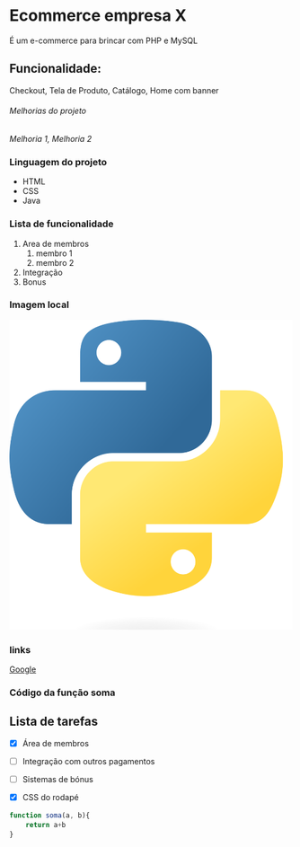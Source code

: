 # Ecommerce **empresa X**
É um e-commerce para brincar com PHP e MySQL

## Funcionalidade:
Checkout, Tela de Produto, Catálogo, Home com banner


###### Melhorias do projeto
_Melhoria 1, Melhoria 2_

### Linguagem do projeto
* HTML
* CSS
* Java
### Lista de funcionalidade
1. Area de membros
    1. membro 1
    2. membro 2
2. Integração
3. Bonus


### Imagem local
![Logo do python](img/Python-logo-notext.svg.png)

### links
[Google](https://www.google.com)

### Código da função soma
## Lista de tarefas
- [x] Área de membros
- [ ] Integração com outros pagamentos
- [ ] Sistemas de bónus
- [x] CSS do rodapé


```javascript
function soma(a, b){
    return a+b
}

